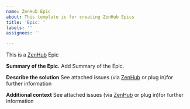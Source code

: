 ```yaml
---
name: ZenHub Epic
about: This template is for creating ZenHub Epics
title: 'Epic: '
labels: ''
assignees: ''

---
```


This is a [ZenHub](https://www.zenhub.com/) Epic

**Summary of the Epic.**
Add Summary of the Epic.

**Describe the solution**
See attached issues (via [ZenHub](https://www.zenhub.com/) or plug in)for further information


**Additional context**
See attached issues (via [ZenHub](https://www.zenhub.com/) or plug in)for further information
